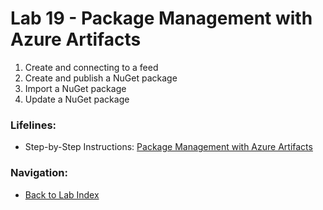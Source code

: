 # Lab 19 - Package Management with Azure Artifacts

1. Create and connecting to a feed
2. Create and publish a NuGet package
3. Import a NuGet package
4. Update a NuGet package

### Lifelines:

* Step-by-Step Instructions:
[Package Management with Azure Artifacts](https://azuredevopslabs.com/labs/azuredevops/packagemanagement/)

### Navigation:

* [Back to Lab Index](https://github.com/mikepfeiffer/azure-devops-labs)